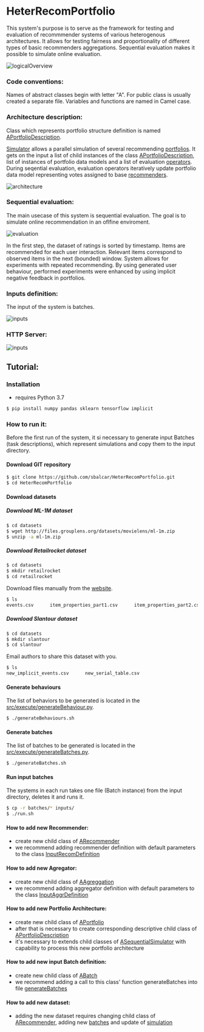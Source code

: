 # HeterRecomPortfolio
This system's purpose is to serve as the framework for testing and evaluation of recommmender systems of various heterogenous architectures. It allows for testing fairness and proportionality of different types of basic recommenders aggregations. Sequential evaluation makes it possible to simulate online evaluation. 

![logicalOverview](doc/logicalOverview.png "Logical Overview")

### Code conventions:
Names of abstract classes begin with letter "A". For public class is usually created a separate file. Variables and functions are named in Camel case.


### Architecture description:
Class which represents portfolio structure definition is named [APortfolioDescription](src/portfolioDescription/aPortfolioDescription.py). 

[Simulator](src/simulator/simulator.py) allows a parallel simulation of several recommending [portfolios](src/portfolio/aPortfolio.py).
It gets on the input a list of child instances of the class [APortfolioDescription](src/portfolioDescription/aPortfolioDescription.py), list of instances
 of portfolio data models and a list of evaluation [operators](src/evaluationTool/aEvalTool.py). During seqential evaluation, evaluation operators iteratively
update portfolio data model representing votes assigned to base [recommenders](src/recommender/aRecommender.py).

![architecture](doc/architecture.png "Visualisation of the architecture")


### Sequential evaluation:

The main usecase of this system is sequential evaluation. The goal is to simulate online recommendation in an oflfine enviroment.

![evaluation](doc/evaluation.png "Sequential evaluation")

In the first step, the dataset of ratings is sorted by timestamp. Items are recommended for each user interaction. Relevant items correspond to observed items in the next (bounded) window.
System allows for experiments with repeated recommending. By using generated user behaviour, performed experiments were enhanced by using implicit negative feedback in portfolios.


### Inputs definition:

The input of the system is batches.

![inputs](doc/inputs.png "Inputs definition")


### HTTP Server:


![inputs](doc/httpServer.png "HTTP Server")


## Tutorial:

### Installation
- requires Python 3.7

```sh
$ pip install numpy pandas sklearn tensorflow implicit
```

### How to run it:

Before the first run of the system, it si necessary to generate input Batches (task descriptions), which represent simulations and copy them to the input directory.

#### Download GIT repository

```sh
$ git clone https://github.com/sbalcar/HeterRecomPortfolio.git
$ cd HeterRecomPortfolio
```
#### Download datasets

##### Download ML-1M dataset

```sh
$ cd datasets
$ wget http://files.grouplens.org/datasets/movielens/ml-1m.zip
$ unzip -a ml-1m.zip
```

##### Download Retailrocket dataset

```sh
$ cd datasets
$ mkdir retailrocket
$ cd retailrocket
```
Download files manually from the [website](https://www.kaggle.com/retailrocket/ecommerce-dataset).

```sh
$ ls
events.csv      item_properties_part1.csv      item_properties_part2.csv      category_tree.csv
```

##### Download Slantour dataset

```sh
$ cd datasets
$ mkdir slantour
$ cd slantour
```

Email authors to share this dataset with you.

```sh
$ ls
new_implicit_events.csv      new_serial_table.csv
```

#### Generate behaviours

The list of behaviors to be generated is located in the [src/execute/generateBehaviour.py](src/execute/generateBehaviour.py).

```sh
$ ./generateBehaviours.sh
```

#### Generate batches

The list of batches to be generated is located in the [src/execute/generateBatches.py](src/execute/generateBatches.py).

```sh
$ ./generateBatches.sh
```

#### Run input batches
The systems in each run takes one file (Batch instance) from the input directory, deletes it and runs it.

```sh
$ cp -r batches/* inputs/
$ ./run.sh
```



#### How to add new Recommender:
- create new child class of [ARecommender](src/recommender/aRecommender.py)
- we recommend adding recommender definition with default parameters to the class [InputRecomDefinition](src/input/inputRecomDefinition.py)

#### How to add new Agregator:
- create new child class of [AAgreggation](src/portfolio/aPortfolio.py)
- we recommend adding aggregator definition with default parameters to the class [InputAggrDefinition](src/input/inputAggrDefinition.py)

#### How to add new Portfolio Architecture:
- create new child class of [APortfolio](src/portfolio/aPortfolio.py)
- after that is necessary to create corresponding descriptive child class of [APortfolioDescription](src/portfolioDescription/aPortfolioDescription.py)
- it's necessary to extends child classes of [ASequentialSimulator](src/simulation/aSequentialSimulation.py) with capability to process this new portfolio architecture

#### How to add new input Batch definition:
- create new child class of [ABatch](src/input/aBatch.py)
- we recommend adding a call to this class' function generateBatches into file [generateBatches](src/execute/generateBatches.py)

#### How to add new dataset:
- adding the new dataset requires changing child class of [ARecommender](src/recommender/aRecommender.py), adding new [batches](src/input/aBatch.py) and update of [simulation](src/simulation/aSequentialSimulation.py)


